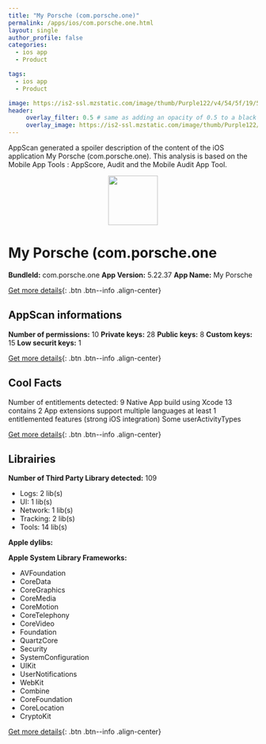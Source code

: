 ```yaml
---
title: "My Porsche (com.porsche.one)"
permalink: /apps/ios/com.porsche.one.html
layout: single
author_profile: false
categories: 
  - ios app 
  - Product 

tags: 
  - ios app 
  - Product 

image: https://is2-ssl.mzstatic.com/image/thumb/Purple122/v4/54/5f/19/545f19fb-4711-efbd-cf22-6e3a29a749e6/porsche_dark-0-1x_U007emarketing-0-5-0-85-220.png/512x512bb.jpg
header: 
     overlay_filter: 0.5 # same as adding an opacity of 0.5 to a black background
     overlay_image: https://is2-ssl.mzstatic.com/image/thumb/Purple122/v4/54/5f/19/545f19fb-4711-efbd-cf22-6e3a29a749e6/porsche_dark-0-1x_U007emarketing-0-5-0-85-220.png/512x512bb.jpg
---
```

AppScan generated a spoiler description of the content of the iOS application My Porsche (com.porsche.one). This analysis is based on the Mobile App Tools : AppScore, Audit and the Mobile Audit App Tool.

  
  
<div style="text-align: center;"><img src="https://is2-ssl.mzstatic.com/image/thumb/Purple122/v4/54/5f/19/545f19fb-4711-efbd-cf22-6e3a29a749e6/porsche_dark-0-1x_U007emarketing-0-5-0-85-220.png/512x512bb.jpg" width="100" height="100"></div>  
  
# My Porsche (com.porsche.one

**BundleId:** com.porsche.one
**App Version:** 5.22.37
**App Name:** My Porsche


[Get more details](/pricing.html){: .btn .btn--info .align-center}  
  
## AppScan informations 

**Number of permissions:** 10
**Private keys:** 28
**Public keys:** 8
**Custom keys:** 15
**Low securit keys:** 1
  
[Get more details](/pricing.html){: .btn .btn--info .align-center}

## Cool Facts

Number of entitlements detected: 9
Native App
build using Xcode 13
contains 2 App extensions
support multiple languages
at least 1 entitlemented features (strong iOS integration)
Some userActivityTypes
  
[Get more details](/pricing.html){: .btn .btn--info .align-center}

## Librairies 
**Number of Third Party Library detected:** 109
- Logs: 2 lib(s)
- UI: 1 lib(s)
- Network: 1 lib(s)
- Tracking: 2 lib(s)
- Tools: 14 lib(s)

**Apple dylibs:**


**Apple System Library Frameworks:**
- AVFoundation
- CoreData
- CoreGraphics
- CoreMedia
- CoreMotion
- CoreTelephony
- CoreVideo
- Foundation
- QuartzCore
- Security
- SystemConfiguration
- UIKit
- UserNotifications
- WebKit
- Combine
- CoreFoundation
- CoreLocation
- CryptoKit


  
[Get more details](/pricing.html){: .btn .btn--info .align-center}

